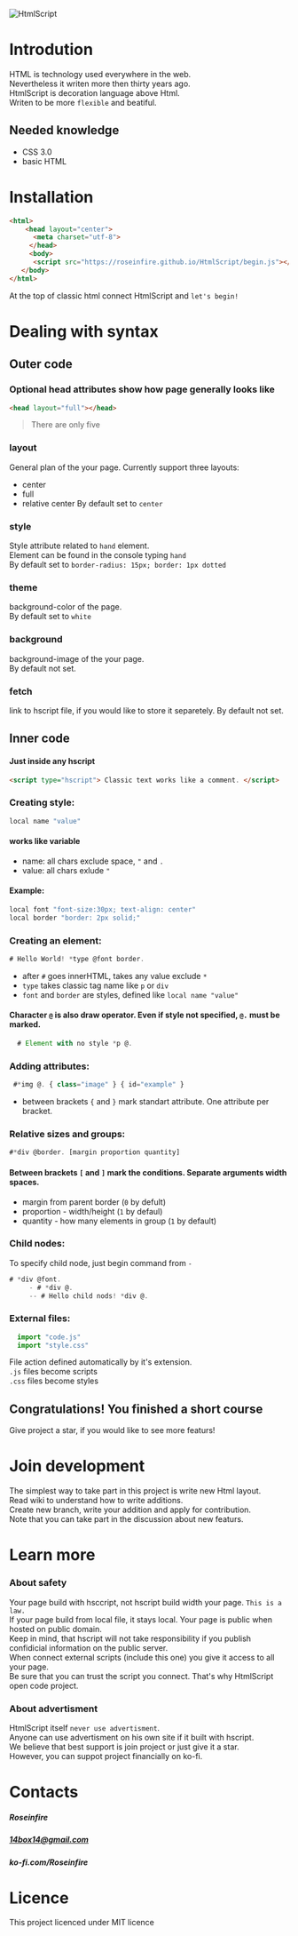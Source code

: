 ![HtmlScript](https://raw.githubusercontent.com/Roseinfire/HtmlScript/main/Icon(500x500).png)
# Introdution
HTML is technology used everywhere in the web. <br>
Nevertheless it writen more then thirty years ago. <br>
HtmlScript is decoration language above Html. <br>
Writen to be more `flexible` and beatiful. <br>

## Needed knowledge
* CSS 3.0
* basic HTML
  
# Installation
```HTML
<html>
    <head layout="center">
      <meta charset="utf-8">
     </head>
     <body>
      <script src="https://roseinfire.github.io/HtmlScript/begin.js"></script>
   </body>
</html>
```
At the top of classic html connect HtmlScript and `let's begin!`
 
# Dealing with syntax
## Outer code
### Optional head attributes show how page generally looks like
```HTML
<head layout="full"></head>
```
> There are only five
### layout
General plan of the your page.
Currently support three layouts:
* center
* full
* relative center
By default set to `center`
### style
Style attribute related to `hand` element. <br>
Element can be found in the console typing `hand` <br>
By default set to `border-radius: 15px; border: 1px dotted`
### theme 
background-color of the page.<br>
By default set to `white`
### background
background-image of the your page. <br>
By default not set.
### fetch 
link to hscript file, if you would like to store it separetely.
By default not set.

## Inner code
#### Just inside any hscript
```HTML
<script type="hscript"> Classic text works like a comment. </script>
```
### Creating style:
```javascript
local name "value"
```
#### works like variable
*  name: all chars exclude space, `"` and `.`
*  value: all chars exlude `"`
#### Example:
```javascript
local font "font-size:30px; text-align: center"
local border "border: 2px solid;"
```
### Creating an element:
```javascript
# Hello World! *type @font border.
```
* after `#` goes innerHTML, takes any value exclude `*`
* `type` takes classic tag name like `p` or `div`
* `font` and `border` are styles, defined like `local name "value"`

#### Character `@` is also draw operator. Even if style not specified, `@.` must be marked.
```javascript
  # Element with no style *p @.
```
### Adding attributes:
```javascript
 #*img @. { class="image" } { id="example" }
```
* between brackets `{` and `}` mark standart attribute. One attribute per bracket.
### Relative sizes and groups:
```javascript
#*div @border. [margin proportion quantity]
```
#### Between brackets `[` and `]` mark the conditions. Separate arguments width spaces.
* margin from parent border (`0` by defult)
* proportion - width/height (`1` by defaul)
* quantity - how many elements in group (`1` by default)
### Child nodes:
To specify child node, just begin command from `-`
```javascript
# *div @font.
     - # *div @.
     -- # Hello child nods! *div @.
```
### External files:
```javascript
  import "code.js"
  import "style.css"
```
File action defined automatically by it's extension. <br>
`.js` files become scripts <br>
`.css` files become styles <br>
## Congratulations! You finished a short course
 Give project a star, if you would like to see more featurs!
# Join development
The simplest way to take part in this project is write new Html layout.<br>
Read wiki to understand how to write additions. <br>
Create new branch, write your addition and apply for contribution.<br>
Note that you can take part in the discussion about new featurs. <br>


# Learn more
### About safety
Your page build with hsccript, not hscript build width your page. `This is a law.` <br>
If your page build from local file, it stays local. Your page is public when hosted on public domain.<br>
Keep in mind, that hscript will not take responsibility if you publish confidicial information on the public server.<br>
When connect external scripts (include this one) you give it access to all your page.<br>
Be sure that you can trust the script you connect. That's why HtmlScript open code project. <br>
  
### About advertisment
HtmlScript itself `never use advertisment`. <br>
Anyone can use advertisment on his own site if it built with hscript. <br>
We believe that best support is join project or just give it a star. <br>
However, you can suppot project financially on ko-fi. <br>

# Contacts
##### Roseinfire
##### 14box14@gmail.com
##### ko-fi.com/Roseinfire


# Licence
This project licenced under MIT licence
